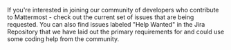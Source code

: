 If you're interested in joining our community of developers who contribute to Mattermost - check out the current set of issues that are being requested.
You can also find issues labeled "Help Wanted" in the Jira Repository that we have laid out the primary requirements for and could use some coding help from the community.
